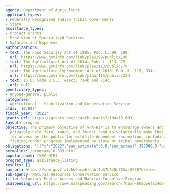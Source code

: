 ```yaml
---
agency: Department of Agriculture
applicant_types:
- Federally Recognized lndian Tribal Governments
- State
assistance_types:
- Project Grants
- Provision of Specialized Services
- Salaries and Expenses
authorizations:
- text: The Food Security Act of 1985. Pub. L. 99, 198.
  url: https://www.govinfo.gov/link/plaw/99/public/198
- text: The Agricultural Act of 2014. Pub. L. 113, 79.
  url: https://www.govinfo.gov/link/plaw/113/public/79
- text: The Agriculture Improvement Act of 2018. Pub. L. 115, 334.
  url: https://www.govinfo.gov/link/plaw/115/public/334
- text: 15 US Code U.S.C. &sect; 714b and 714c.
  url: null
beneficiary_types:
- Anyone/general public
categories:
- Agricultural - Stabilization and Conservation Service
cfda: '10.093'
fiscal_year: '2022'
grants_url: https://grants.gov/search-grants?cfda=10.093
layout: program
objective: The primary objective of VPA-HIP is to encourage owners and operators of
  privately-held farm, ranch, and forest land to voluntarily make that land available
  for access by the public for wildlife-dependent recreation, including hunting or
  fishing, under programs implemented by state or tribal governments.
obligations: '[{"x":"2022","sam_estimate":0.0,"sam_actual":397000.0,"usa_spending_actual":1894060.0},{"x":"2023","sam_estimate":233000.0,"sam_actual":0.0,"usa_spending_actual":13630603.0},{"x":"2024","sam_estimate":0.0,"sam_actual":0.0,"usa_spending_actual":4058364.19}]'
permalink: /program/10.093.html
popular_name: (VPA-HIP)
program_type: assistance_listing
results: []
sam_url: https://sam.gov/fal/bb9eca6fdabf4b37b945e703af00387d/view
sub-agency: Natural Resources Conservation Service
title: Voluntary Public Access and Habitat Incentive Program
usaspending_url: https://www.usaspending.gov/search/?hash=b6955efa24d8453fe7d34cb17efa6b17
---
```

